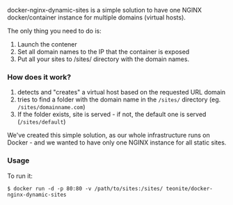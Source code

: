 docker-nginx-dynamic-sites is a simple solution to have one NGINX docker/container instance for multiple domains (virtual hosts).

The only thing you need to do is:

1. Launch the contener
2. Set all domain names to the IP that the container is exposed
3. Put all your sites to /sites/ directory with the domain names.

### How does it work?

1. detects and "creates" a virtual host based on the requested URL domain
2. tries to find a folder with the domain name in the `/sites/` directory (eg. `/sites/domainname.com`)
3. If the folder exists, site is served - if not, the default one is served (`/sites/default`)

We've created this simple solution, as our whole infrastructure runs on Docker - and we wanted to have only one NGINX instance for all static sites.

### Usage

To run it:

    $ docker run -d -p 80:80 -v /path/to/sites:/sites/ teonite/docker-nginx-dynamic-sites


